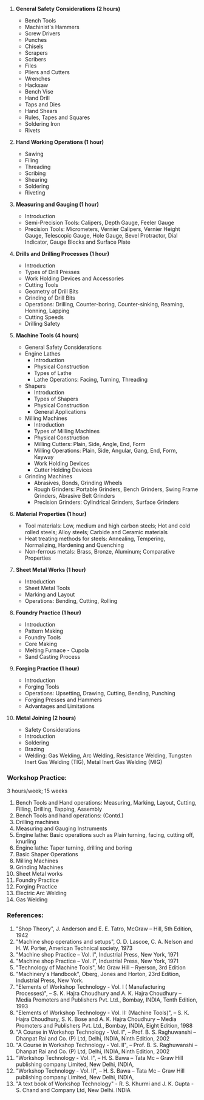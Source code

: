 1. **General Safety Considerations (2 hours)**
    * Bench Tools
    * Machinist's Hammers
    * Screw Drivers
    * Punches
    * Chisels
    * Scrapers
    * Scribers
    * Files
    * Pliers and Cutters
    * Wrenches
    * Hacksaw
    * Bench Vise
    * Hand Drill
    * Taps and Dies
    * Hand Shears
    * Rules, Tapes and Squares
    * Soldering Iron
    * Rivets

2. **Hand Working Operations (1 hour)**
    * Sawing
    * Filing
    * Threading
    * Scribing
    * Shearing
    * Soldering
    * Riveting

3. **Measuring and Gauging (1 hour)**
    * Introduction
    * Semi-Precision Tools: Calipers, Depth Gauge, Feeler Gauge
    * Precision Tools: Micrometers, Vernier Calipers, Vernier Height Gauge, Telescopic Gauge, Hole Gauge, Bevel Protractor, Dial Indicator, Gauge Blocks and Surface Plate

4. **Drills and Drilling Processes (1 hour)**
    * Introduction
    * Types of Drill Presses
    * Work Holding Devices and Accessories
    * Cutting Tools
    * Geometry of Drill Bits
    * Grinding of Drill Bits
    * Operations: Drilling, Counter-boring, Counter-sinking, Reaming, Honning, Lapping
    * Cutting Speeds
    * Drilling Safety

5. **Machine Tools (4 hours)**
    * General Safety Considerations
    * Engine Lathes
        * Introduction
        * Physical Construction
        * Types of Lathe
        * Lathe Operations: Facing, Turning, Threading
    * Shapers
        * Introduction
        * Types of Shapers
        * Physical Construction
        * General Applications
    * Milling Machines
        * Introduction
        * Types of Milling Machines
        * Physical Construction
        * Milling Cutters: Plain, Side, Angle, End, Form
        * Milling Operations: Plain, Side, Angular, Gang, End, Form, Keyway
        * Work Holding Devices
        * Cutter Holding Devices
    * Grinding Machines
        * Abrasives, Bonds, Grinding Wheels
        * Rough Grinders: Portable Grinders, Bench Grinders, Swing Frame Grinders, Abrasive Belt Grinders
        * Precision Grinders: Cylindrical Grinders, Surface Grinders

6. **Material Properties (1 hour)**
    * Tool materials: Low, medium and high carbon steels; Hot and cold rolled steels; Alloy steels; Carbide and Ceramic materials
    * Heat treating methods for steels: Annealing, Tempering, Normalizing, Hardening and Quenching
    * Non-ferrous metals: Brass, Bronze, Aluminum; Comparative Properties

7. **Sheet Metal Works (1 hour)**
    * Introduction
    * Sheet Metal Tools
    * Marking and Layout
    * Operations: Bending, Cutting, Rolling

8. **Foundry Practice (1 hour)**
    * Introduction
    * Pattern Making
    * Foundry Tools
    * Core Making
    * Melting Furnace - Cupola
    * Sand Casting Process

9. **Forging Practice (1 hour)**
    * Introduction
    * Forging Tools
    * Operations: Upsetting, Drawing, Cutting, Bending, Punching
    * Forging Presses and Hammers
    * Advantages and Limitations

10. **Metal Joining (2 hours)**
    * Safety Considerations
    * Introduction
    * Soldering
    * Brazing
    * Welding: Gas Welding, Arc Welding, Resistance Welding, Tungsten Inert Gas Welding (TIG), Metal Inert Gas Welding (MIG)

### **Workshop Practice:**

3 hours/week; 15 weeks

1. Bench Tools and Hand operations: Measuring, Marking, Layout, Cutting, Filling, Drilling, Tapping, Assembly
2. Bench Tools and hand operations: (Contd.)
3. Drilling machines
4. Measuring and Gauging Instruments
5. Engine lathe: Basic operations such as Plain turning, facing, cutting off, knurling
6. Engine lathe: Taper turning, drilling and boring
7. Basic Shaper Operations
8. Milling Machines
9. Grinding Machines
10. Sheet Metal works
11. Foundry Practice
12. Forging Practice
13. Electric Arc Welding
14. Gas Welding

### **References:**

1. "Shop Theory", J. Anderson and E. E. Tatro, McGraw – Hill, 5th Edition, 1942
2. "Machine shop operations and setups", O. D. Lascoe, C. A. Nelson and H. W. Porter, American Technical society, 1973
3. "Machine shop Practice – Vol. I", Industrial Press, New York, 1971
4. "Machine shop Practice – Vol. I", Industrial Press, New York, 1971
5. "Technology of Machine Tools", Mc Graw Hill – Ryerson, 3rd Edition
6. "Machinery's Handbook", Oberg, Jones and Horton, 23rd Edition, Industrial Press, New York.
7. "Elements of Workshop Technology - Vol. I ( Manufacturing Processes)", – S. K. Hajra Choudhury and A. K. Hajra Choudhury – Media Promoters and Publishers Pvt. Ltd., Bombay, INDIA, Tenth Edition, 1993
8. "Elements of Workshop Technology - Vol. II: (Machine Tools)", – S. K. Hajra Choudhury, S. K. Bose and A. K. Hajra Choudhury – Media Promoters and Publishers Pvt. Ltd., Bombay, INDIA, Eight Edition, 1988
9. "A Course in Workshop Technology - Vol. I", – Prof. B. S. Raghuwanshi – Dhanpat Rai and Co. (P) Ltd, Delhi, INDIA, Ninth Edition, 2002
10. "A Course in Workshop Technology - Vol. II", – Prof. B. S. Raghuwanshi – Dhanpat Rai and Co. (P) Ltd, Delhi, INDIA, Ninth Edition, 2002
11. "Workshop Technology - Vol. I", – H. S. Bawa – Tata Mc – Graw Hill publishing company Limited, New Delhi, INDIA,
12. "Workshop Technology - Vol. II", – H. S. Bawa – Tata Mc – Graw Hill publishing company Limited, New Delhi, INDIA,
13. "A text book of Workshop Technology" - R. S. Khurmi and J. K. Gupta - S. Chand and Company Ltd, New Delhi. INDIA

